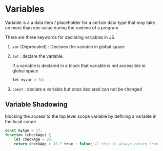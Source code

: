 # Variables

Variable is a a data item / placeholder for a certain data type that may take on more than one value during the runtime of a program.

There are three keywords for declaring variables in JS. 

1. `var` (Deprecated) : Declares the variable in global space
2. `let` : declare the variable. 

    If a variable is declared in a block that variable is not accessible in global space

    ```jsx
    let myvar = 34;
    ```

3. `const` : declare a variable but once declared can not be changed



## Variable Shadowing
blocking the access to the top level scope variable by defining a variable in the local scope

```jsx
const myAge = 17;
function (checkAge) {
	let checkAge = 25;
	return checkAge > 18 ? true : false; // this is always return true because the function already has a checkAge variable so this function can never access the varaible in the Top Level
```